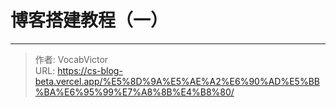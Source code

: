 # 博客搭建教程（一）

<!--more-->

---

> 作者: VocabVictor  
> URL: https://cs-blog-beta.vercel.app/%E5%8D%9A%E5%AE%A2%E6%90%AD%E5%BB%BA%E6%95%99%E7%A8%8B%E4%B8%80/  

